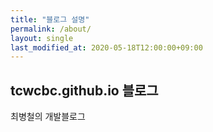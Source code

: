 ```yaml
---
title: "블로그 설명"
permalink: /about/
layout: single
last_modified_at: 2020-05-18T12:00:00+09:00
---
```


## tcwcbc.github.io 블로그

최병철의 개발블로그
